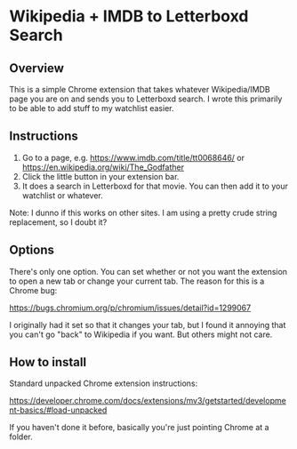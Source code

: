 # Wikipedia + IMDB to Letterboxd Search

## Overview

This is a simple Chrome extension that takes whatever Wikipedia/IMDB page you are on and sends you to Letterboxd search. I wrote this primarily to be able to add stuff to my watchlist easier.

## Instructions

1. Go to a page, e.g. https://www.imdb.com/title/tt0068646/ or https://en.wikipedia.org/wiki/The_Godfather
2. Click the little button in your extension bar.
3. It does a search in Letterboxd for that movie. You can then add it to your watchlist or whatever.

Note: I dunno if this works on other sites. I am using a pretty crude string replacement, so I doubt it?

## Options

There's only one option. You can set whether or not you want the extension to open a new tab or change your current tab. The reason for this is a Chrome bug:

https://bugs.chromium.org/p/chromium/issues/detail?id=1299067

I originally had it set so that it changes your tab, but I found it annoying that you can't go "back" to Wikipedia if you want. But others might not care.

## How to install

Standard unpacked Chrome extension instructions:

https://developer.chrome.com/docs/extensions/mv3/getstarted/development-basics/#load-unpacked

If you haven't done it before, basically you're just pointing Chrome at a folder.
